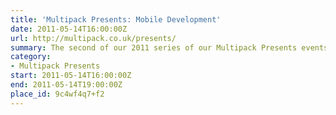 ```yaml
---
title: 'Multipack Presents: Mobile Development'
date: 2011-05-14T16:00:00Z
url: http://multipack.co.uk/presents/
summary: The second of our 2011 series of our Multipack Presents events, Mobile Development will give you an insight into the challenges faced by developers of the various mobile platforms.
category:
- Multipack Presents
start: 2011-05-14T16:00:00Z
end: 2011-05-14T19:00:00Z
place_id: 9c4wf4q7+f2
---
```

